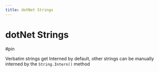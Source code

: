 ```yaml
---
title: dotNet Strings
---
```


# dotNet Strings

#pin

Verbatim strings get Interned by default, other strings can be manually interned by the `String.Intern()` method
